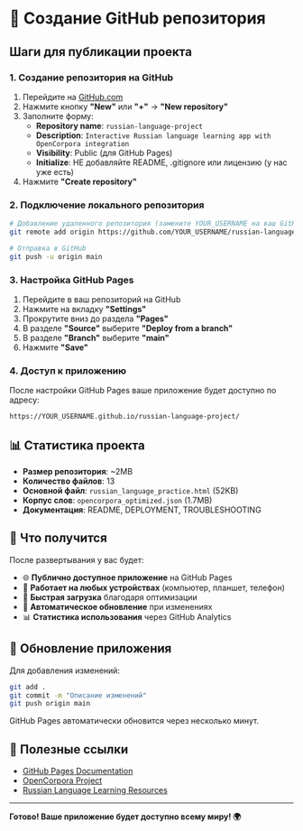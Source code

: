# 🚀 Создание GitHub репозитория

## Шаги для публикации проекта

### 1. Создание репозитория на GitHub

1. Перейдите на [GitHub.com](https://github.com)
2. Нажмите кнопку **"New"** или **"+"** → **"New repository"**
3. Заполните форму:
   - **Repository name**: `russian-language-project`
   - **Description**: `Interactive Russian language learning app with OpenCorpora integration`
   - **Visibility**: Public (для GitHub Pages)
   - **Initialize**: НЕ добавляйте README, .gitignore или лицензию (у нас уже есть)
4. Нажмите **"Create repository"**

### 2. Подключение локального репозитория

```bash
# Добавление удаленного репозитория (замените YOUR_USERNAME на ваш GitHub username)
git remote add origin https://github.com/YOUR_USERNAME/russian-language-project.git

# Отправка в GitHub
git push -u origin main
```

### 3. Настройка GitHub Pages

1. Перейдите в ваш репозиторий на GitHub
2. Нажмите на вкладку **"Settings"**
3. Прокрутите вниз до раздела **"Pages"**
4. В разделе **"Source"** выберите **"Deploy from a branch"**
5. В разделе **"Branch"** выберите **"main"**
6. Нажмите **"Save"**

### 4. Доступ к приложению

После настройки GitHub Pages ваше приложение будет доступно по адресу:
```
https://YOUR_USERNAME.github.io/russian-language-project/
```

## 📊 Статистика проекта

- **Размер репозитория**: ~2MB
- **Количество файлов**: 13
- **Основной файл**: `russian_language_practice.html` (52KB)
- **Корпус слов**: `opencorpora_optimized.json` (1.7MB)
- **Документация**: README, DEPLOYMENT, TROUBLESHOOTING

## 🎯 Что получится

После развертывания у вас будет:
- 🌐 **Публично доступное приложение** на GitHub Pages
- 📱 **Работает на любых устройствах** (компьютер, планшет, телефон)
- 🚀 **Быстрая загрузка** благодаря оптимизации
- 🔄 **Автоматическое обновление** при изменениях
- 📊 **Статистика использования** через GitHub Analytics

## 🔧 Обновление приложения

Для добавления изменений:
```bash
git add .
git commit -m "Описание изменений"
git push origin main
```

GitHub Pages автоматически обновится через несколько минут.

## 📝 Полезные ссылки

- [GitHub Pages Documentation](https://docs.github.com/en/pages)
- [OpenCorpora Project](https://opencorpora.org/)
- [Russian Language Learning Resources](https://www.russianforfree.com/)

---

**Готово! Ваше приложение будет доступно всему миру! 🌍**
